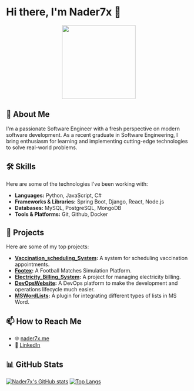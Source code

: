# Hi there, I'm Nader7x 👋

<p align="center">
  <img src="https://media3.giphy.com/media/v1.Y2lkPTc5MGI3NjExMWNmbmdtZHpmeHVpdzE1cTg4OXNvdXdxMnljNW40ejBjbjY4cTIyeSZlcD12MV9pbnRlcm5hbF9naWZfYnlfaWQmY3Q9Zw/78XCFBGOlS6keY1Bil/giphy.gif" width="200" height="200" />
</p>

## 🚀 About Me

I'm a passionate Software Engineer with a fresh perspective on modern software development. As a recent graduate in Software Engineering, I bring enthusiasm for learning and implementing cutting-edge technologies to solve real-world problems.

## 🛠️ Skills

Here are some of the technologies I've been working with:

- **Languages:** Python, JavaScript, C#
- **Frameworks & Libraries:** Spring Boot, Django, React, Node.js
- **Databases:** MySQL, PostgreSQL, MongoDB
- **Tools & Platforms:** Git, Github, Docker

## 📂 Projects

Here are some of my top projects:

*   **[Vaccination_scheduling_System](https://github.com/Nader7x/Vaccination_scheduling_System):** A system for scheduling vaccination appointments.
*   **[Footex](https://github.com/Nader7x/Footex):** A Football Matches Simulation Platform.
*   **[Electricity_Billing_System](https://github.com/Nader7x/Electricity_Billing_System):** A project for managing electricity billing.
*   **[DevOpsWebsite](https://github.com/Nader7x/DevOpsWebsite):** A DevOps platform to make the development and operations lifecycle much easier.
*   **[MSWordLists](https://github.com/Nader7x/MSWordLists):** A plugin for integrating different types of lists in MS Word.

## 📫 How to Reach Me

- 🌐 [nader7x.me](https://nader7x.me/)
- 💼 [LinkedIn](https://www.linkedin.com/in/nader7x)

## 📊 GitHub Stats

[![Nader7x's GitHub stats](https://github-readme-stats.vercel.app/api?username=Nader7x&show_icons=true&theme=radical)](https://github.com/anuraghazra/github-readme-stats)
[![Top Langs](https://github-readme-stats.vercel.app/api/top-langs/?username=Nader7x&layout=compact&theme=radical)](https://github.com/anuraghazra/github-readme-stats)
